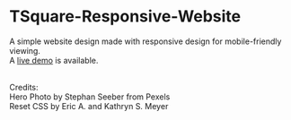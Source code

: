# TSquare-Responsive-Website
A simple website design made with responsive design for mobile-friendly viewing.<br/>
A <a href="https://oxcorp.github.io/TSquare-Responsive-Website/">live demo</a> is available.
<br/><br/>

Credits:<br/>
Hero Photo by Stephan Seeber from Pexels<br/>
Reset CSS by Eric A. and Kathryn S. Meyer
